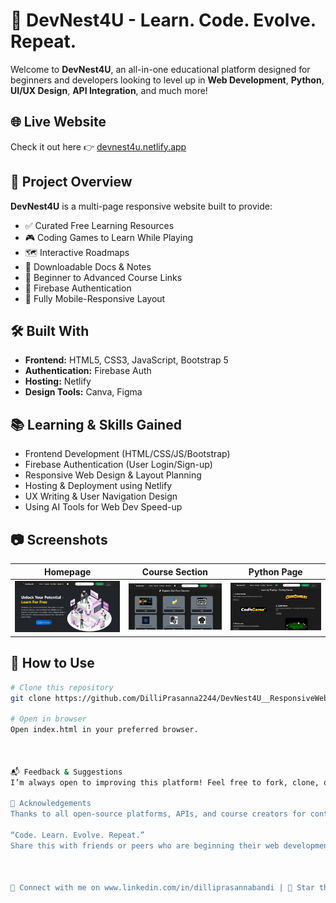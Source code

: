 # 🚀 DevNest4U - Learn. Code. Evolve. Repeat.

Welcome to **DevNest4U**, an all-in-one educational platform designed for beginners and developers looking to level up in **Web Development**, **Python**, **UI/UX Design**, **API Integration**, and much more!

## 🌐 Live Website
Check it out here 👉 [devnest4u.netlify.app](https://devnest4u.netlify.app)

## 📌 Project Overview

**DevNest4U** is a multi-page responsive website built to provide:
- ✅ Curated Free Learning Resources
- 🎮 Coding Games to Learn While Playing
- 🗺️ Interactive Roadmaps
- 📄 Downloadable Docs & Notes
- 🧠 Beginner to Advanced Course Links
- 🔐 Firebase Authentication
- 📱 Fully Mobile-Responsive Layout

## 🛠️ Built With

- **Frontend:** HTML5, CSS3, JavaScript, Bootstrap 5
- **Authentication:** Firebase Auth
- **Hosting:** Netlify
- **Design Tools:** Canva, Figma

## 📚 Learning & Skills Gained

- Frontend Development (HTML/CSS/JS/Bootstrap)
- Firebase Authentication (User Login/Sign-up)
- Responsive Web Design & Layout Planning
- Hosting & Deployment using Netlify
- UX Writing & User Navigation Design
- Using AI Tools for Web Dev Speed-up

## 📷 Screenshots

| Homepage | Course Section | Python Page |
|---------|----------------|-------------|
|![Homepage](Footer.jpeg) | ![AboutUs](AboutUs.jpeg) | ![Sample page](Course2.jpeg) | ![Coursepage](Course.jpeg) |![Footer](Home.jpeg)

## 📂 How to Use

```bash
# Clone this repository
git clone https://github.com/DilliPrasanna2244/DevNest4U__ResponsiveWebsite.git

# Open in browser
Open index.html in your preferred browser.



📬 Feedback & Suggestions
I’m always open to improving this platform! Feel free to fork, clone, or drop your ideas in the Issues tab. Let's build and learn together.

🙌 Acknowledgements
Thanks to all open-source platforms, APIs, and course creators for contributing to the learning community. ❤️

“Code. Learn. Evolve. Repeat.”
Share this with friends or peers who are beginning their web development journey!



📌 Connect with me on www.linkedin.com/in/dilliprasannabandi | 🌟 Star the repo if you liked it!
